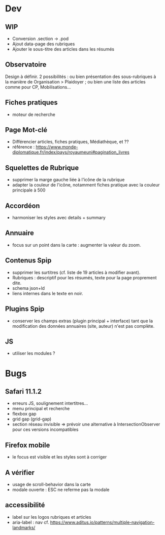 # Dev

## WIP
- Conversion .section -> .pod
- Ajout data-page des rubriques
- Ajouter le sous-titre des articles dans les résumés

## Observatoire
Design à définir. 2 possibilités : ou bien présentation des sous-rubriques à la manière de Organisation > Plaidoyer ; ou bien une liste des articles comme pour CP, Mobilisations...

## Fiches pratiques
- moteur de recherche

## Page Mot-clé
- Différencier articles, fiches pratiques, Médiathèque, et ??
- référence : https://www.monde-diplomatique.fr/index/pays/royaumeuni#pagination_livres

## Squelettes de Rubrique
- supprimer la marge gauche liée à l'icône de la rubrique
- adapter la couleur de l'icône, notamment fiches pratique avec la couleur principale à 500

## Accordéon
- harmoniser les styles avec details + summary

## Annuaire
- focus sur un point dans la carte : augmenter la valeur du zoom.

## Contenus Spip
- supprimer les surtitres (cf. liste de 19 articles à modifier avant).
- Rubriques : descriptif pour les résumés, texte pour la page proprement dite.
- schema json+ld
- liens internes dans le texte en noir.


## Plugins Spip
- conserver les champs extras (plugin principal + interface) tant que la modification des données annuaires (site, auteur) n'est pas complète.

## JS
- utiliser les modules ?


# Bugs

## Safari 11.1.2
- erreurs JS, soulignement intertitres...
- menu principal et recherche
- flexbox gap
- grid gap (grid-gap)
- section réseau invisible => prévoir une alternative à IntersectionObserver pour ces versions incompatibles

## Firefox mobile
- le focus est visible et les styles sont à corriger

## A vérifier
- usage de scroll-behavior dans la carte
- modale ouverte : ESC ne referme pas la modale


## accessibilité
- label sur les logos rubriques et articles
- aria-label : nav cf. <https://www.aditus.io/patterns/multiple-navigation-landmarks/>
